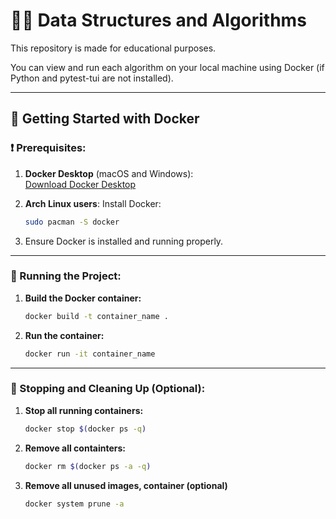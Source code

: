 # 🧑‍🎓 Data Structures and Algorithms

This repository is made for educational purposes.

You can view and run each algorithm on your local machine using Docker (if Python and pytest-tui are not installed).

---

## 🐳 Getting Started with Docker

### ❗ Prerequisites:

1. **Docker Desktop** (macOS and Windows):  
   [Download Docker Desktop](https://www.docker.com/products/docker-desktop)

2. **Arch Linux users**: Install Docker:

   ```bash
   sudo pacman -S docker
   ```

3. Ensure Docker is installed and running properly.

---

### 🚀 Running the Project:

1. **Build the Docker container:**

   ```bash
   docker build -t container_name .
   ```

2. **Run the container:**
   ```bash
   docker run -it container_name
   ```

---

### 🛑 Stopping and Cleaning Up (Optional):

1. **Stop all running containers:**

   ```bash
   docker stop $(docker ps -q)
   ```

2. **Remove all containters:**

   ```bash
   docker rm $(docker ps -a -q)
   ```

3. **Remove all unused images, container (optional)**

   ```bash
   docker system prune -a
   ```

